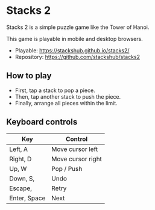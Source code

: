 # Stacks 2

Stacks 2 is a simple puzzle game like the Tower of Hanoi.

This game is playable in mobile and desktop browsers.

- Playable: https://stackshub.github.io/stacks2/
- Repository: https://github.com/stackshub/stacks2

## How to play

- First, tap a stack to pop a piece.
- Then, tap another stack to push the piece.
- Finally, arrange all pieces within the limit.

## Keyboard controls

| Key          | Control           |
| ------------ | ----------------- |
| Left, A      | Move cursor left  |
| Right, D     | Move cursor right |
| Up, W        | Pop / Push        |
| Down, S,     | Undo              |
| Escape,      | Retry             |
| Enter, Space | Next              |
